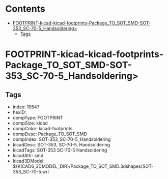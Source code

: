 



Contents
========

* [FOOTPRINT-kicad-kicad-footprints-Package_TO_SOT_SMD-SOT-353_SC-70-5_Handsoldering>](#footprint-kicad-kicad-footprints-package_to_sot_smd-sot-353_sc-70-5_handsoldering)
	* [Tags](#tags)

# FOOTPRINT-kicad-kicad-footprints-Package_TO_SOT_SMD-SOT-353_SC-70-5_Handsoldering>

## Tags

- index: 10547
- hexID: 
- oompType: FOOTPRINT
- oompSize: kicad
- oompColor: kicad-footprints
- oompDesc: Package_TO_SOT_SMD
- oompIndex: SOT-353_SC-70-5_Handsoldering
- kicadDesc: SOT-353, SC-70-5, Handsoldering
- kicadTags: SOT-353 SC-70-5 Handsoldering
- kicadAttr: smd
- kicad3DModel: ${KICAD6_3DMODEL_DIR}/Package_TO_SOT_SMD.3dshapes/SOT-353_SC-70-5.wrl
